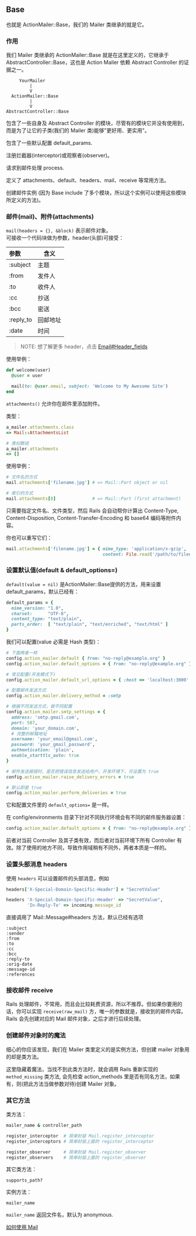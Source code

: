 ## Base

也就是 ActionMailer::Base，我们的 Mailer 类继承的就是它。

### 作用

我们 Mailer 类继承的 ActionMailer::Base 就是在这里定义的，它继承于 AbstractController::Base，这也是 Action Mailer 依赖 Abstract Controller 的证据之一。

```
     YourMailer
         |
         V
  ActionMailer::Base
         |
         V
AbstractController::Base
```

包含了一些自身及 Abstract Controller 的模块，尽管有的模块它并没有使用到，而是为了让它的子类(我们的 Mailer 类)能够"更好用、更实用"。

包含了一些默认配置 default_params.

注册拦截器(interceptor)或观察者(observer)。

请求到邮件处理 process.

定义了 attachments、default、headers、mail、receive 等常用方法。

创建邮件实例
(因为 Base include 了多个模块，所以这个实例可以使用这些模块所定义的方法)。

### 邮件(mail)、附件(attachments)

`mail(headers = {}, &block)` 表示邮件对象。<br>
可接收一个代码块做为参数，header(头部)可接受：

| 参数 | 含义 |
| :-- | -- |
| :subject | 主题 |
| :from | 发件人 |
| :to | 收件人 |
| :cc | 抄送 |
| :bcc | 密送 |
| :reply_to | 回邮地址 |
| :date |时间|

> NOTE: 想了解更多 header，点击 [Email#Header_fields](http://en.wikipedia.org/wiki/Email#Header_fields)

使用举例：

```ruby
def welcome(user)
  @user = user

  mail(to: @user.email, subject: 'Welcome to My Awesome Site')
end
```

`attachments()` 允许你在邮件里添加附件。

类型：

```ruby
a_mailer.attachments.class
=> Mail::AttachmentsList

# 类似数组
a_mailer.attachments
=> []
```

使用举例：

```ruby
# 文件名的方式
mail.attachments['filename.jpg'] # => Mail::Part object or nil

# 索引的方式
mail.attachments[0]              # => Mail::Part (first attachment)
```

只需要指定文件名、文件类型，然后 Rails 会自动帮你计算出 Content-Type, Content-Disposition, Content-Transfer-Encoding 和 base64 编码等附件内容。

你也可以重写它们：

```ruby
mail.attachments['filename.jpg'] = { mime_type: 'application/x-gzip',
                                     content: File.read('/path/to/filename.jpg') }
```

### 设置默认值(default & default_options=)

`default(value = nil)` 是ActionMailer::Base提供的方法，用来设置 default_params，默认已经有：

```ruby
default_params = {
  mime_version: "1.0",
  charset:      "UTF-8",
  content_type: "text/plain",
  parts_order:  [ "text/plain", "text/enriched", "text/html" ]
}
```

我们可以配置(value 必需是 Hash 类型)：

```ruby
# 下面两者一样
config.action_mailer.default { from: "no-reply@example.org" }
config.action_mailer.default_options = { from: "no-reply@example.org" }

# 常见配置(开发模式下)
config.action_mailer.default_url_options = { :host => 'localhost:3000' }

# 配置邮件发送方式
config.action_mailer.delivery_method = :smtp

# 根据不同发送方式，做不同配置
config.action_mailer.smtp_settings = {
  address: 'smtp.gmail.com',
  port: 587,
  domain: 'your_domain.com',
  # 完整的邮箱地址
  username: 'your_email@gmail.com',
  password: 'your_gmail_password',
  authentication: 'plain',
  enable_starttls_auto: true
}

# 邮件发送报错时，是否把错误信息发送给用户。开发环境下，可设置为 true
config.action_mailer.raise_delivery_errors = true

# 默认即是 true
config.action_mailer.perform_deliveries = true
```

它和配置文件里的 `default_options=` 是一样。

在 config/environments 目录下针对不同执行环境会有不同的邮件服务器设置：

```ruby
config.action_mailer.default_options = { from: "no-reply@example.org" }
```

前者对当前 Controller 及其子类有效，而后者对当前环境下所有 Controller 有效。除了使用的地方不同，导致作用域稍有不同外，两者本质是一样的。

### 设置头部消息 headers

使用 `headers` 可以设置邮件的头部消息，例如

```ruby
headers['X-Special-Domain-Specific-Header'] = "SecretValue"

headers 'X-Special-Domain-Specific-Header' => "SecretValue",
        'In-Reply-To' => incoming.message_id
```

直接调用了 Mail::Message#headers 方法，默认已经有选项

```
:subject
:sender
:from
:to
:cc
:bcc
:reply-to
:orig-date
:message-id
:references
```

### 接收邮件 receive

Rails 处理邮件，不常用，而且会比较耗费资源，所以不推荐。但如果你要用的话，你可以实现 `receive(raw_mail)` 方，唯一的参数就是，接收到的邮件内容。<br>
Rails 会先创建对应的 Mail 邮件对象，之后才进行后续处理。

### 创建邮件对象时的魔法

细心的你应该发现，我们在 Mailer 类里定义的是实例方法，但创建 mailer 对象用的却是类方法。

这里隐藏着魔法，当找不到此类方法时，就会调用 Rails 重新实现的 `method_missing` 类方法, 会先检查 action_methods 里是否有同名方法，如果有，则(把此方法当做参数对待)创建 Mailer 对象。

### 其它方法

类方法：

```ruby
mailer_name & controller_path

register_interceptor  # 简单封装 Mail.register_interceptor
register_interceptors # 简单封装上面的 register_interceptor

register_observer     # 简单封装 Mail.register_observer
register_observers    # 简单封装上面的 register_observer
```

其它类方法：

```
supports_path?
```

实例方法：

```
mailer_name
```

`mailer_name` 返回文件名，默认为 anonymous.

[如何使用 Mail](https://github.com/mikel/mail#usage)
